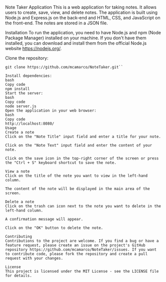 Note Taker Application
This is a web application for taking notes. It allows users to create, save, view, and delete notes. The application is built using Node.js and Express.js on the back-end and HTML, CSS, and JavaScript on the front-end. The notes are stored in a JSON file.

Installation
To run the application, you need to have Node.js and npm (Node Package Manager) installed on your machine. If you don't have them installed, you can download and install them from the official Node.js website https://nodejs.org/.

Clone the repository:
```
git clone https://github.com/mcamarco/NoteTaker.git``

Install dependencies:
bash
Copy code
npm install
Start the server:
bash
Copy code
node server.js
Open the application in your web browser:
bash
Copy code
http://localhost:8080/
Usage
Create a note
Click on the "Note Title" input field and enter a title for your note.

Click on the "Note Text" input field and enter the content of your note.

Click on the save icon in the top-right corner of the screen or press the "Ctrl + S" keyboard shortcut to save the note.

View a note
Click on the title of the note you want to view in the left-hand column.

The content of the note will be displayed in the main area of the screen.

Delete a note
Click on the trash can icon next to the note you want to delete in the left-hand column.

A confirmation message will appear.

Click on the "OK" button to delete the note.

Contributing
Contributions to the project are welcome. If you find a bug or have a feature request, please create an issue on the project's GitHub repository https://github.com/mcamarco/NoteTaker/issues. If you want to contribute code, please fork the repository and create a pull request with your changes.

License
This project is licensed under the MIT License - see the LICENSE file for details.
